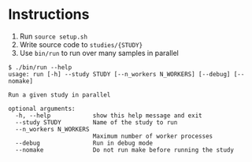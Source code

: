 # Instructions
1. Run `source setup.sh`
2. Write source code to `studies/{STUDY}`
3. Use `bin/run` to run over many samples in parallel
```
$ ./bin/run --help
usage: run [-h] --study STUDY [--n_workers N_WORKERS] [--debug] [--nomake]

Run a given study in parallel

optional arguments:
  -h, --help            show this help message and exit
  --study STUDY         Name of the study to run
  --n_workers N_WORKERS
                        Maximum number of worker processes
  --debug               Run in debug mode
  --nomake              Do not run make before running the study
```

